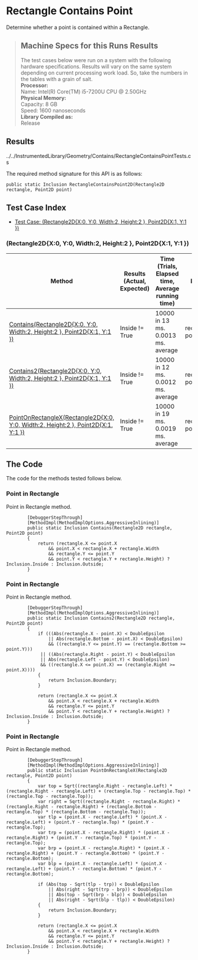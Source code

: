 # Rectangle Contains Point

Determine whether a point is contained within a Rectangle.

> ## Machine Specs for this Runs Results
> The test cases below were run on a system with the following hardware specifications. Results will vary on the same system depending on current processing work load. So, take the numbers in the tables with a grain of salt.  
> **Processor:**  
> Name: Intel(R) Core(TM) i5-7200U CPU @ 2.50GHz  
  > **Physical Memory:**  
> Capacity: 8 GB  
> Speed: 1600 nanoseconds  
  > **Library Compiled as:**  
> Release  

## Results

../../InstrumentedLibrary/Geometry/Contains/RectangleContainsPointTests.cs

The required method signature for this API is as follows:

```CSharp
public static Inclusion RectangleContainsPoint2D(Rectangle2D rectangle, Point2D point)
```

## Test Case Index

- [Test Case: (Rectangle2D{X:0, Y:0, Width:2, Height:2 }, Point2D{X:1, Y:1 })](#Rectangle2D{X:0,-Y:0,-Width:2,-Height:2-},-Point2D{X:1,-Y:1-})

### (Rectangle2D{X:0, Y:0, Width:2, Height:2 }, Point2D{X:1, Y:1 })

| Method | Results (Actual, Expected) | Time (Trials, Elapsed time, Average running time) | Notes |
|---|---|---|---|
| [Contains(Rectangle2D{X:0, Y:0, Width:2, Height:2 }, Point2D{X:1, Y:1 })](#Point-in-Rectangle) | Inside != True | 10000 in 13 ms. 0.0013 ms. average | rectangle, point. |
| [Contains2(Rectangle2D{X:0, Y:0, Width:2, Height:2 }, Point2D{X:1, Y:1 })](#Point-in-Rectangle) | Inside != True | 10000 in 12 ms. 0.0012 ms. average | rectangle, point. |
| [PointOnRectangleX(Rectangle2D{X:0, Y:0, Width:2, Height:2 }, Point2D{X:1, Y:1 })](#Point-in-Rectangle) | Inside != True | 10000 in 19 ms. 0.0019 ms. average | rectangle, point. |

## The Code

The code for the methods tested follows below.

### Point in Rectangle

Point in Rectangle method.  

```CSharp
        [DebuggerStepThrough]
        [MethodImpl(MethodImplOptions.AggressiveInlining)]
        public static Inclusion Contains(Rectangle2D rectangle, Point2D point)
        {
            return (rectangle.X <= point.X
                && point.X < rectangle.X + rectangle.Width
                && rectangle.Y <= point.Y
                && point.Y < rectangle.Y + rectangle.Height) ? Inclusion.Inside : Inclusion.Outside;
        }
```

### Point in Rectangle

Point in Rectangle method.  

```CSharp
        [DebuggerStepThrough]
        [MethodImpl(MethodImplOptions.AggressiveInlining)]
        public static Inclusion Contains2(Rectangle2D rectangle, Point2D point)
        {
            if (((Abs(rectangle.X - point.X) < DoubleEpsilon
                || Abs(rectangle.Bottom - point.X) < DoubleEpsilon)
                && ((rectangle.Y <= point.Y) == (rectangle.Bottom >= point.Y)))
             || ((Abs(rectangle.Right - point.Y) < DoubleEpsilon
             || Abs(rectangle.Left - point.Y) < DoubleEpsilon)
             && ((rectangle.X <= point.X) == (rectangle.Right >= point.X))))
            {
                return Inclusion.Boundary;
            }

            return (rectangle.X <= point.X
                && point.X < rectangle.X + rectangle.Width
                && rectangle.Y <= point.Y
                && point.Y < rectangle.Y + rectangle.Height) ? Inclusion.Inside : Inclusion.Outside;
        }
```

### Point in Rectangle

Point in Rectangle method.  

```CSharp
        [DebuggerStepThrough]
        [MethodImpl(MethodImplOptions.AggressiveInlining)]
        public static Inclusion PointOnRectangleX(Rectangle2D rectangle, Point2D point)
        {
            var top = Sqrt((rectangle.Right - rectangle.Left) * (rectangle.Right - rectangle.Left) + (rectangle.Top - rectangle.Top) * (rectangle.Top - rectangle.Top));
            var right = Sqrt((rectangle.Right - rectangle.Right) * (rectangle.Right - rectangle.Right) + (rectangle.Bottom - rectangle.Top) * (rectangle.Bottom - rectangle.Top));
            var tlp = (point.X - rectangle.Left) * (point.X - rectangle.Left) + (point.Y - rectangle.Top) * (point.Y - rectangle.Top);
            var trp = (point.X - rectangle.Right) * (point.X - rectangle.Right) + (point.Y - rectangle.Top) * (point.Y - rectangle.Top);
            var brp = (point.X - rectangle.Right) * (point.X - rectangle.Right) + (point.Y - rectangle.Bottom) * (point.Y - rectangle.Bottom);
            var blp = (point.X - rectangle.Left) * (point.X - rectangle.Left) + (point.Y - rectangle.Bottom) * (point.Y - rectangle.Bottom);

            if (Abs(top - Sqrt(tlp - trp)) < DoubleEpsilon
                || Abs(right - Sqrt(trp - brp)) < DoubleEpsilon
                || Abs(top - Sqrt(brp - blp)) < DoubleEpsilon
                || Abs(right - Sqrt(blp - tlp)) < DoubleEpsilon)
            {
                return Inclusion.Boundary;
            }

            return (rectangle.X <= point.X
                && point.X < rectangle.X + rectangle.Width
                && rectangle.Y <= point.Y
                && point.Y < rectangle.Y + rectangle.Height) ? Inclusion.Inside : Inclusion.Outside;
        }
```

